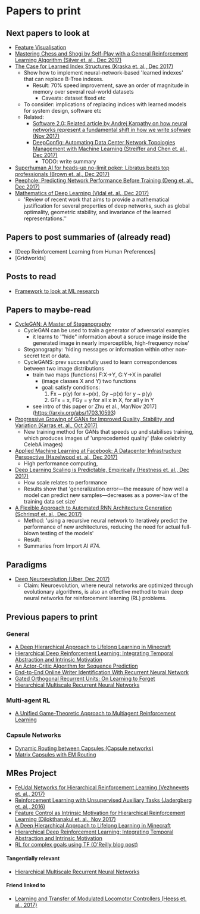 
# Papers to print

## Next papers to look at
- [Feature Visualisation](https://distill.pub/2017/feature-visualization/)
- [Mastering Chess and Shogi by Self-Play with a General Reinforcement Learning Algorithm (Silver et. al., Dec 2017)](https://arxiv.org/abs/1712.01815?utm_campaign=Revue%20newsletter&utm_medium=Newsletter&utm_source=The%20Wild%20Week%20in%20AI)
- [The Case for Learned Index Structures (Kraska et. al., Dec 2017)](https://arxiv.org/abs/1712.01208)
	- Show how to implement neural-network-based 'learned indexes' that can replace B-Tree indexes.
		- Result: 70% speed improvement, save an order of magnitude in memory over several real-world datasets
			- Caveats: dataset fixed etc
	- To consider: implications of replacing indices with learned models for system design, software etc
	- Related:
		- [Software 2.0: Related article by Andrej Karpathy on how neural networks represent a fundamental shift in how we write sofware (Nov 2017)](https://medium.com/@karpathy/software-2-0-a64152b37c35)
		- [DeepConfig: Automating Data Center Network Topologies Management with Machine Learning (Streiffer and Chen et. al., Dec 2017)](https://arxiv.org/abs/1712.03890)
			- TODO: write summary
- [Superhuman AI for heads-up no-limit poker: Libratus beats top professionals (Brown et. al., Dec 2017)](http://science.sciencemag.org/content/early/2017/12/15/science.aao1733)
- [Peephole: Predicting Network Performance Before Training (Deng et. al., Dec 2017)](https://arxiv.org/pdf/1712.03351.pdf)
- [Mathematics of Deep Learning (Vidal et. al., Dec 2017)](https://arxiv.org/abs/1712.04741)
	- 'Review of recent work that aims to provide a mathematical justification for several properties of deep networks, such as global optimality, geometric stability, and invariance of the learned representations.''

## Papers to post summaries of (already read)
- [Deep Reinforcement Learning from Human Preferences]
- [Gridworlds]

## Posts to read
- [Framework to look at ML research](http://blog.evjang.com/2017/11/exp-train-gen.html?utm_campaign=Revue%20newsletter&utm_medium=Newsletter&utm_source=The%20Wild%20Week%20in%20AI)

## Papers to maybe-read
- [CycleGAN: A Master of Steganography](https://arxiv.org/abs/1712.02950)
	- CycleGAN can be used to train a generator of adversarial examples
		- it learns to '"hide" information about a soruce image inside the generated image in nearly imperceptible, high-frequency noise'
	- Steganography: 'hiding messages or information within other non-secret text or data.
	- CycleGANS: prev successfully used to learn correspondences between two image distributions
		- train two maps (functions) F:X->Y, G:Y->X in parallel 
			- (image classes X and Y) two functions 
			- goal: satisfy conditions:
				1. Fx ~ p(y) for x~p(x), Gy ~p(x) for y ~ p(y)
				2. GFx = x, FGy = y for all x in X, for all y in Y
		- see intro of this paper or Zhu et al., Mar/Nov 2017](https://arxiv.org/abs/1703.10593)
- [Progressive Growing of GANs for Improved Quality, Stability, and Variation (Karras et. al., Oct 2017)](http://research.nvidia.com/publication/2017-10_Progressive-Growing-of)
	- New training method for GANs that speeds up and stabilises training, which produces images uf 'unprecedented quality' (fake celebrity CelebA images)
- [Applied Machine Learning at Facebook: A Datacenter Infrastructure Perspective (Hazelwood et. al., Dec 2017)](https://research.fb.com/publications/applied-machine-learning-at-facebook-a-datacenter-infrastructure-perspective/)
	- High performance computing, 
- [Deep Learning Scaling is Predictable, Empirically (Hestness et. al., Dec 2017)](http://research.baidu.com/deep-learning-scaling-predictable-empirically/)
	- How scale relates to performance
	- Results show that 'generalization error—the measure of how well a model can predict new samples—decreases as a power-law of the training data set size'
- [A Flexible Approach to Automated RNN Architecture Generation (Schrimpf et. al., Dec 2017)](https://arxiv.org/abs/1712.07316)
	- Method: 'using a recursive neural network to iteratively predict the performance of new architectures, reducing the need for actual full-blown testing of the models'
	- Result: 
	- Summaries from Import AI #74.

## Paradigms
- [Deep Neuroevolution (Uber, Dec 2017)](https://eng.uber.com/deep-neuroevolution/)
	- Claim: Neuroevolution, where neural networks are optimized through evolutionary algorithms, is also an effective method to train deep neural networks for reinforcement learning (RL) problems.

## Previous papers to print
### General
- [A Deep Hierarchical Approach to Lifelong Learning in Minecraft](https://arxiv.org/abs/1604.07255)
- [Hierarchical Deep Reinforcement Learning: Integrating Temporal Abstraction and Intrinsic Motivation](https://arxiv.org/abs/1604.06057)
- [An Actor-Critic Algorithm for Sequence Prediction](https://openreview.net/forum?id=SJDaqqveg)
- [End-to-End Online Writer Identification With Recurrent Neural Network](http://ieeexplore.ieee.org/abstract/document/7801018/?reload=true)
- [Gated Orthogonal Recurrent Units: On Learning to Forget](https://arxiv.org/abs/1706.02761)
- [Hierarchical Multiscale Recurrent Neural Networks](https://openreview.net/forum?id=S1di0sfgl)

### Multi-agent RL
- [A Unified Game-Theoretic Approach to
Multiagent Reinforcement Learning](https://arxiv.org/pdf/1711.00832.pdf)

### Capsule Networks
- [Dynamic Routing between Capsules (Capsule networks)](https://arxiv.org/pdf/1710.09829.pdf)
- [Matrix Capsules with EM Routing](https://openreview.net/pdf?id=HJWLfGWRb)

## MRes Project
- [FeUdal Networks for Hierarchical Reinforcement Learning (Vezhnevets et. al., 2017)](https://arxiv.org/abs/1703.01161)
- [Reinforcement Learning with Unsupervised Auxiliary Tasks (Jadergberg et. al., 2016)](https://arxiv.org/abs/1611.05397)
- [Feature Control as Intrinsic Motivation for Hierarchical Reinforcement Learning (Dilokthanakul et. al., Nov 2017)](https://arxiv.org/pdf/1705.06769.pdf)
- [A Deep Hierarchical Approach to Lifelong Learning in Minecraft](https://arxiv.org/abs/1604.07255)
- [Hierarchical Deep Reinforcement Learning: Integrating Temporal Abstraction and Intrinsic Motivation](https://arxiv.org/abs/1604.06057)
- [RL for complex goals using TF (O'Reilly blog post)](https://www.oreilly.com/ideas/reinforcement-learning-for-complex-goals-using-tensorflow)

#### Tangentially relevant
- [Hierarchical Multiscale Recurrent Neural Networks](https://openreview.net/forum?id=S1di0sfgl)

#### Friend linked to
- [Learning and Transfer of Modulated Locomotor Controllers (Heess et. al., 2017)](https://arxiv.org/abs/1610.05182)